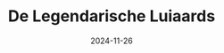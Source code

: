 ---
title: "De Legendarische Luiaards"
weight: 9
date: 2024-11-26
uniqueID: "the-supernatural-sloths"

book: true
timeperiod: 'De Breekbare Balans'
cycle: 'De Beschavingen van Belofte'
bundle: 'Vergeetverven & Grotsterven'
character: []
prequel: []
refers: []
happens: []
godlink: []
genre: []
teaches: []

blurb: "BLURB HIER"

timeline:
  - yearstart: 0
    yearend: 0

readability:
  - words: 123
    lines: 456
    score: 7

---